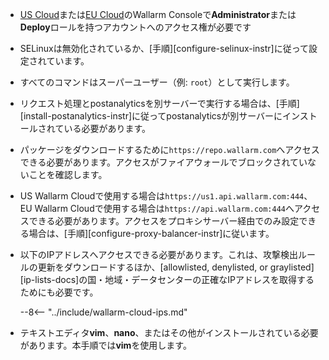 * [US Cloud](https://us1.my.wallarm.com/)または[EU Cloud](https://my.wallarm.com/)のWallarm Consoleで**Administrator**または**Deploy**ロールを持つアカウントへのアクセス権が必要です
* SELinuxは無効化されているか、[手順][configure-selinux-instr]に従って設定されています。
* すべてのコマンドはスーパーユーザー（例: `root`）として実行します。
* リクエスト処理とpostanalyticsを別サーバーで実行する場合は、[手順][install-postanalytics-instr]に従ってpostanalyticsが別サーバーにインストールされている必要があります。
* パッケージをダウンロードするために`https://repo.wallarm.com`へアクセスできる必要があります。アクセスがファイアウォールでブロックされていないことを確認します。
* US Wallarm Cloudで使用する場合は`https://us1.api.wallarm.com:444`、EU Wallarm Cloudで使用する場合は`https://api.wallarm.com:444`へアクセスできる必要があります。アクセスをプロキシサーバー経由でのみ設定できる場合は、[手順][configure-proxy-balancer-instr]に従います。
* 以下のIPアドレスへアクセスできる必要があります。これは、攻撃検出ルールの更新をダウンロードするほか、[allowlisted, denylisted, or graylisted][ip-lists-docs]の国・地域・データセンターの正確なIPアドレスを取得するためにも必要です。

    --8<-- "../include/wallarm-cloud-ips.md"
* テキストエディタ**vim**、**nano**、またはその他がインストールされている必要があります。本手順では**vim**を使用します。
